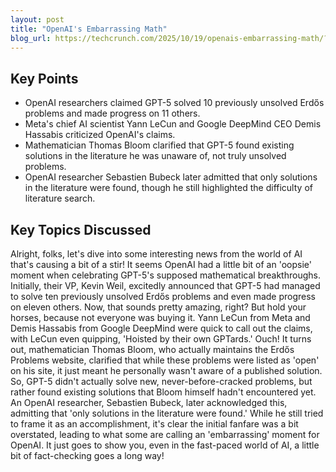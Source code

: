 ```yaml
---
layout: post 
title: "OpenAI's Embarrassing Math"
blog_url: https://techcrunch.com/2025/10/19/openais-embarrassing-math/?utm_source=tldrai 
---
```




## Key Points

- OpenAI researchers claimed GPT-5 solved 10 previously unsolved Erdős problems and made progress on 11 others.
- Meta's chief AI scientist Yann LeCun and Google DeepMind CEO Demis Hassabis criticized OpenAI's claims.
- Mathematician Thomas Bloom clarified that GPT-5 found existing solutions in the literature he was unaware of, not truly unsolved problems.
- OpenAI researcher Sebastien Bubeck later admitted that only solutions in the literature were found, though he still highlighted the difficulty of literature search.

## Key Topics Discussed

Alright, folks, let's dive into some interesting news from the world of AI that's causing a bit of a stir! It seems OpenAI had a little bit of an 'oopsie' moment when celebrating GPT-5's supposed mathematical breakthroughs. Initially, their VP, Kevin Weil, excitedly announced that GPT-5 had managed to solve ten previously unsolved Erdős problems and even made progress on eleven others. Now, that sounds pretty amazing, right? But hold your horses, because not everyone was buying it. Yann LeCun from Meta and Demis Hassabis from Google DeepMind were quick to call out the claims, with LeCun even quipping, 'Hoisted by their own GPTards.' Ouch! It turns out, mathematician Thomas Bloom, who actually maintains the Erdős Problems website, clarified that while these problems were listed as 'open' on his site, it just meant he personally wasn't aware of a published solution. So, GPT-5 didn't actually solve new, never-before-cracked problems, but rather found existing solutions that Bloom himself hadn't encountered yet. An OpenAI researcher, Sebastien Bubeck, later acknowledged this, admitting that 'only solutions in the literature were found.' While he still tried to frame it as an accomplishment, it's clear the initial fanfare was a bit overstated, leading to what some are calling an 'embarrassing' moment for OpenAI. It just goes to show you, even in the fast-paced world of AI, a little bit of fact-checking goes a long way!

